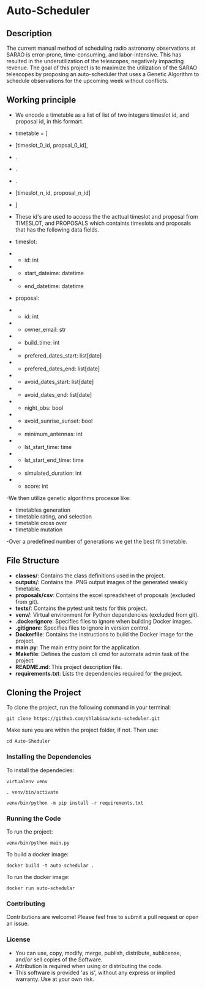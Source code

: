 # Auto-Scheduler

## Description

The current manual method of scheduling radio astronomy observations at SARAO is error-prone, time-consuming, and labor-intensive. This has resulted in the underutilization of the telescopes, negatively impacting revenue. The goal of this project is to maximize the utilization of the SARAO telescopes by proposing an auto-scheduler that uses a Genetic Algorithm to schedule observations for the upcoming week without conflicts.

## Working principle
- We encode a timetable as a list of list of two integers timeslot id, and proposal id, in this formart.
- timetable = [
-    [timeslot_0_id, propsal_0_id],
-    .
-    .
-    .
-    [timeslot_n_id, proposal_n_id]
- ]
- These id's are used to access the the acttual timeslot and proposal from TIMESLOT, and PROPOSALS which containts timeslots and proposals that has the following data fields. 
- timeslot:
-    - id: int
-    - start_dateime: datetime
-    - end_datetime: datetime

- proposal:
-    - id: int
-    - owner_email: str
-    - build_time: int
-    - prefered_dates_start: list[date]
-    - prefered_dates_end: list[date]
-    - avoid_dates_start: list[date]
-    - avoid_dates_end: list[date]
-    - night_obs: bool
-    - avoid_sunrise_sunset: bool
-    - minimum_antennas: int
-    - lst_start_time: time
-    - lst_start_end_time: time
-    - simulated_duration: int
-    - score: int

-We then utilize genetic algorithms processe like:
-    timetables generation
-    timetable rating, and selection
-    timetable cross over
-    timetable mutation

-Over a predefined number of generations we get the best fit timetable.

## File Structure

- **classes/**: Contains the class definitions used in the project.
- **outputs/**: Contains the .PNG output images of the generated weakly timetable.
- **proposals/csv**: Contains the excel spreadsheet of proposals (excluded from git).
- **tests/**: Contains the pytest unit tests for this project.
- **venv/**: Virtual environment for Python dependencies (excluded from git).
- **.dockerignore**: Specifies files to ignore when building Docker images.
- **.gitignore**: Specifies files to ignore in version control.
- **Dockerfile**: Contains the instructions to build the Docker image for the project.
- **main.py**: The main entry point for the application.
- **Makefile**: Defines the custom cli cmd for automate admin task of the project.
- **README.md**: This project description file.
- **requirements.txt**: Lists the dependencies required for the project.

## Cloning the Project

To clone the project, run the following command in your terminal:

```git clone https://github.com/shlabisa/auto-scheduler.git```

Make sure you are within the project folder, if not. Then use:

```cd Auto-Sheduler```

### Installing the Dependencies

To install the dependecies:

```virtualenv venv```

```. venv/bin/activate```

```venv/bin/python -m pip install -r requirements.txt```

### Running the Code

To run the project:

```venv/bin/python main.py```

To build a docker image:

```docker build -t auto-schedular .```

To run the docker image:

```docker run auto-schedular```

### Contributing

Contributions are welcome! Please feel free to submit a pull request or open an issue.

### License

- You can use, copy, modify, merge, publish, distribute, sublicense, and/or sell copies of the Software.
- Attribution is required when using or distributing the code.
- This software is provided 'as is', without any express or implied warranty. Use at your own risk.